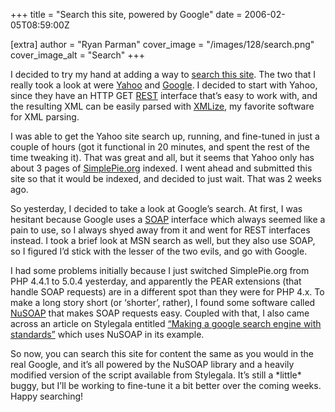 +++
title = "Search this site, powered by Google"
date = 2006-02-05T08:59:00Z

[extra]
author = "Ryan Parman"
cover_image = "/images/128/search.png"
cover_image_alt = "Search"
+++

I decided to try my hand at adding a way to [search this site](/search/). The two that I really took a look at were [Yahoo](http://search.yahoo.com) and [Google](http://google.com). I decided to start with Yahoo, since they have an HTTP GET [REST](http://en.wikipedia.org/wiki/Representational_State_Transfer) interface that’s easy to work with, and the resulting XML can be easily parsed with [XMLize](http://hansanderson.com/php/xml/), my favorite software for XML parsing.

I was able to get the Yahoo site search up, running, and fine-tuned in just a couple of hours (got it functional in 20 minutes, and spent the rest of the time tweaking it). That was great and all, but it seems that Yahoo only has about 3 pages of [SimplePie.org](http://simplepie.org) indexed. I went ahead and submitted this site so that it would be indexed, and decided to just wait. That was 2 weeks ago.

So yesterday, I decided to take a look at Google’s search. At first, I was hesitant because Google uses a [SOAP](http://en.wikipedia.org/wiki/SOAP) interface which always seemed like a pain to use, so I always shyed away from it and went for REST interfaces instead. I took a brief look at MSN search as well, but they also use SOAP, so I figured I’d stick with the lesser of the two evils, and go with Google.

I had some problems initially because I just switched SimplePie.org from PHP 4.4.1 to 5.0.4 yesterday, and apparently the PEAR extensions (that handle SOAP requests) are in a different spot than they were for PHP 4.x. To make a long story short (or ‘shorter’, rather), I found some software called [NuSOAP](http://sourceforge.net/projects/nusoap) that makes SOAP requests easy. Coupled with that, I also came across an article on Stylegala entitled [“Making a google search engine with standards”](http://stylegala.com/articles/making_a_google_search_engine_with_standards.htm) which uses NuSOAP in its example.

So now, you can search this site for content the same as you would in the real Google, and it’s all powered by the NuSOAP library and a heavily modified version of the script available from Stylegala. It’s still a \*little\* buggy, but I’ll be working to fine-tune it a bit better over the coming weeks. Happy searching!
